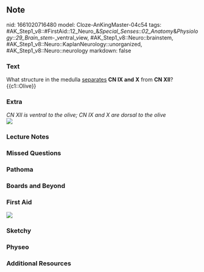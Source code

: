 ## Note
nid: 1661020716480
model: Cloze-AnKingMaster-04c54
tags: #AK_Step1_v8::#FirstAid::12_Neuro_&_Special_Senses::02_Anatomy_&_Physiology::29_Brain_stem_-_ventral_view, #AK_Step1_v8::Neuro::brainstem, #AK_Step1_v8::Neuro::KaplanNeurology::unorganized, #AK_Step1_v8::Neuro::neurology
markdown: false

### Text
<div>
  What structure in the medulla <u>separates</u> <b>CN IX and</b>
  <b>X</b> from <b>CN XII</b>?
</div>
<div>
  {{c1::Olive}}
</div>

### Extra
<div>
  <i>CN XII is ventral to the olive; CN IX and X are dorsal to the
  olive</i>
</div>
<div><img src="paste-40218073760273.jpg"></div>

### Lecture Notes


### Missed Questions


### Pathoma


### Boards and Beyond


### First Aid
<img src="tmpMJGEaT.png">

### Sketchy


### Physeo


### Additional Resources

